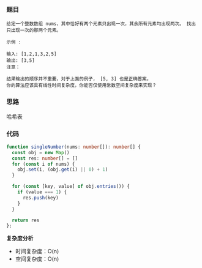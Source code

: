 ### 题目

```
给定一个整数数组 nums，其中恰好有两个元素只出现一次，其余所有元素均出现两次。 找出只出现一次的那两个元素。

示例 :

输入: [1,2,1,3,2,5]
输出: [3,5]
注意：

结果输出的顺序并不重要，对于上面的例子， [5, 3] 也是正确答案。
你的算法应该具有线性时间复杂度。你能否仅使用常数空间复杂度来实现？

```

### 思路

哈希表

### 代码

```typescript
function singleNumber(nums: number[]): number[] {
  const obj = new Map()
  const res: number[] = []
  for (const i of nums) {
    obj.set(i, (obj.get(i) || 0) + 1)
  }

  for (const [key, value] of obj.entries()) {
    if (value === 1) {
      res.push(key)
    }
  }

  return res
};
```

**复杂度分析**

- 时间复杂度：O(n) 
- 空间复杂度：O(n)
